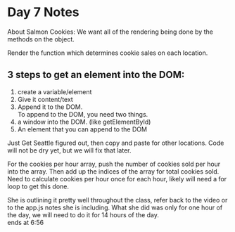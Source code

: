 # Day 7 Notes 

About Salmon Cookies: 
We want all of the rendering being done by the methods on the object. <br />

Render the function which determines cookie sales on each location. <br />
## 3 steps to get an element into the DOM: 
1. create a variable/element 
2. Give it content/text
3. Append it to the DOM. <br />
To append to the DOM, you need two things. 
1. a window into the DOM. (like getElementById)
2. An element that you can append to the DOM 

Just Get Seattle figured out, then copy and paste for other locations. Code will not be dry yet, but we will fix that later. <br />

For the cookies per hour array, push the number of cookies sold per hour into the array. Then add up the indices of the array for total cookies sold. <br />
Need to calculate cookies per hour once for each hour, likely will need a for loop to get this done. <br /> 

She is outlining it pretty well throughout the class, refer back to the video or to the app.js notes she is including. What she did was only for one hour of the day, we will need to do it for 14 hours of the day. <br /> ends at 6:56
